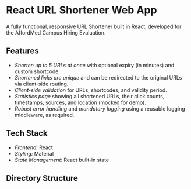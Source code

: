 # React URL Shortener Web App

A fully functional, responsive URL Shortener built in React, developed for the AffordMed Campus Hiring Evaluation.

## Features

- *Shorten up to 5 URLs at once* with optional expiry (in minutes) and custom shortcode.
- *Shortened links are unique* and can be redirected to the original URLs via client-side routing.
- *Client-side validation* for URLs, shortcodes, and validity period.
- *Statistics page* showing all shortened URLs, their click counts, timestamps, sources, and location (mocked for demo).
- *Robust error handling* and *mandatory logging* using a reusable logging middleware, as required.

## Tech Stack

- *Frontend:* React 
- *Styling:* Material
- *State Management:* React built-in state

## Directory Structure
